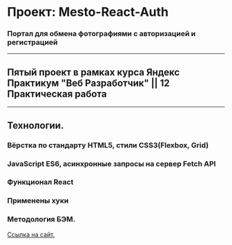 # __Проект: Mesto-React-Auth__

### Портал для обмена фотографиями c авторизацией и регистрацией
___

## Пятый проект в рамках курса Яндекс Практикум "Веб Разработчик" || 12 Практическая работа
___

## Технологии.
### Вёрстка по стандарту HTML5, стили CSS3(Flexbox, Grid)
### JavaScript ES6, асинхронные запросы на сервер Fetch API
### Функционал React
### Применены хуки
### Методология БЭМ.

[Ссылка на сайт.](https://manaewd.github.io/mesto-react/)